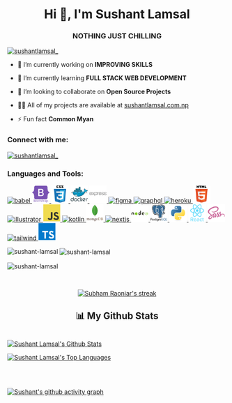 <h1 align="center">Hi 👋, I'm Sushant Lamsal</h1>
<h3 align="center">NOTHING JUST CHILLING</h3>

<p align="left"> <a href="https://twitter.com/sushantlamsal_" target="blank"><img src="https://img.shields.io/twitter/follow/sushantlamsal_?logo=twitter&style=for-the-badge" alt="sushantlamsal_" /></a> </p>

- 🔭 I’m currently working on **IMPROVING SKILLS**

- 🌱 I’m currently learning **FULL STACK WEB DEVELOPMENT**

- 👯 I’m looking to collaborate on **Open Source Projects**

- 👨‍💻 All of my projects are available at [sushantlamsal.com.np](sushantlamsal.com.np)

- ⚡ Fun fact **Common Myan**

<h3 align="left">Connect with me:</h3>
<p align="left">
<a href="https://twitter.com/sushantlamsal_" target="blank"><img align="center" src="https://raw.githubusercontent.com/rahuldkjain/github-profile-readme-generator/master/src/images/icons/Social/twitter.svg" alt="sushantlamsal_" height="30" width="40" /></a>
</p>

<h3 align="left">Languages and Tools:</h3>
<p align="left"> <a href="https://babeljs.io/" target="_blank" rel="noreferrer"> <img src="https://www.vectorlogo.zone/logos/babeljs/babeljs-icon.svg" alt="babel" width="40" height="40"/> </a> <a href="https://getbootstrap.com" target="_blank" rel="noreferrer"> <img src="https://raw.githubusercontent.com/devicons/devicon/master/icons/bootstrap/bootstrap-plain-wordmark.svg" alt="bootstrap" width="40" height="40"/> </a> <a href="https://www.w3schools.com/css/" target="_blank" rel="noreferrer"> <img src="https://raw.githubusercontent.com/devicons/devicon/master/icons/css3/css3-original-wordmark.svg" alt="css3" width="40" height="40"/> </a> <a href="https://www.docker.com/" target="_blank" rel="noreferrer"> <img src="https://raw.githubusercontent.com/devicons/devicon/master/icons/docker/docker-original-wordmark.svg" alt="docker" width="40" height="40"/> </a> <a href="https://expressjs.com" target="_blank" rel="noreferrer"> <img src="https://raw.githubusercontent.com/devicons/devicon/master/icons/express/express-original-wordmark.svg" alt="express" width="40" height="40"/> </a> <a href="https://www.figma.com/" target="_blank" rel="noreferrer"> <img src="https://www.vectorlogo.zone/logos/figma/figma-icon.svg" alt="figma" width="40" height="40"/> </a> <a href="https://graphql.org" target="_blank" rel="noreferrer"> <img src="https://www.vectorlogo.zone/logos/graphql/graphql-icon.svg" alt="graphql" width="40" height="40"/> </a> <a href="https://heroku.com" target="_blank" rel="noreferrer"> <img src="https://www.vectorlogo.zone/logos/heroku/heroku-icon.svg" alt="heroku" width="40" height="40"/> </a> <a href="https://www.w3.org/html/" target="_blank" rel="noreferrer"> <img src="https://raw.githubusercontent.com/devicons/devicon/master/icons/html5/html5-original-wordmark.svg" alt="html5" width="40" height="40"/> </a> <a href="https://www.adobe.com/in/products/illustrator.html" target="_blank" rel="noreferrer"> <img src="https://www.vectorlogo.zone/logos/adobe_illustrator/adobe_illustrator-icon.svg" alt="illustrator" width="40" height="40"/> </a> <a href="https://developer.mozilla.org/en-US/docs/Web/JavaScript" target="_blank" rel="noreferrer"> <img src="https://raw.githubusercontent.com/devicons/devicon/master/icons/javascript/javascript-original.svg" alt="javascript" width="40" height="40"/> </a> <a href="https://kotlinlang.org" target="_blank" rel="noreferrer"> <img src="https://www.vectorlogo.zone/logos/kotlinlang/kotlinlang-icon.svg" alt="kotlin" width="40" height="40"/> </a> <a href="https://www.mongodb.com/" target="_blank" rel="noreferrer"> <img src="https://raw.githubusercontent.com/devicons/devicon/master/icons/mongodb/mongodb-original-wordmark.svg" alt="mongodb" width="40" height="40"/> </a> <a href="https://nextjs.org/" target="_blank" rel="noreferrer"> <img src="https://cdn.worldvectorlogo.com/logos/nextjs-2.svg" alt="nextjs" width="40" height="40"/> </a> <a href="https://nodejs.org" target="_blank" rel="noreferrer"> <img src="https://raw.githubusercontent.com/devicons/devicon/master/icons/nodejs/nodejs-original-wordmark.svg" alt="nodejs" width="40" height="40"/> </a> <a href="https://www.postgresql.org" target="_blank" rel="noreferrer"> <img src="https://raw.githubusercontent.com/devicons/devicon/master/icons/postgresql/postgresql-original-wordmark.svg" alt="postgresql" width="40" height="40"/> </a> <a href="https://www.python.org" target="_blank" rel="noreferrer"> <img src="https://raw.githubusercontent.com/devicons/devicon/master/icons/python/python-original.svg" alt="python" width="40" height="40"/> </a> <a href="https://reactjs.org/" target="_blank" rel="noreferrer"> <img src="https://raw.githubusercontent.com/devicons/devicon/master/icons/react/react-original-wordmark.svg" alt="react" width="40" height="40"/> </a> <a href="https://sass-lang.com" target="_blank" rel="noreferrer"> <img src="https://raw.githubusercontent.com/devicons/devicon/master/icons/sass/sass-original.svg" alt="sass" width="40" height="40"/> </a> <a href="https://tailwindcss.com/" target="_blank" rel="noreferrer"> <img src="https://www.vectorlogo.zone/logos/tailwindcss/tailwindcss-icon.svg" alt="tailwind" width="40" height="40"/> </a> <a href="https://www.typescriptlang.org/" target="_blank" rel="noreferrer"> <img src="https://raw.githubusercontent.com/devicons/devicon/master/icons/typescript/typescript-original.svg" alt="typescript" width="40" height="40"/> </a> </p>

<p><img align="left" src="https://github-readme-stats.vercel.app/api/top-langs?username=sushant-lamsal&show_icons=true&locale=en&layout=compact" alt="sushant-lamsal" /></p>

<p>&nbsp;<img align="center" src="https://github-readme-stats.vercel.app/api?username=sushant-lamsal&show_icons=true&locale=en" alt="sushant-lamsal" /></p>

<p><img align="center" src="https://github-readme-streak-stats.herokuapp.com/?user=sushant-lamsal&" alt="sushant-lamsal" /></p>


<br/>

<p align="center">
<a href="https://github.com/SubhamRaoniar28/github-readme-streak-stats">
<img title="🔥 Get streak stats for your profile at git.io/streak-stats" alt="Subham Raoniar's streak" src="https://github-readme-streak-stats.herokuapp.com/?user=Sushant-Lamsal&theme=black-ice&hide_border=true&stroke=0000&background=060A0CD0"/>
</a>
</p>

<h2 align="center"><strong> 📊 My Github Stats</strong></h2>

<br/>
<a href="https://github.com/SubhamRaoniar28/github-readme-stats"><img alt="Sushant Lamsal's Github Stats" src="https://github-readme-stats.vercel.app/api?username=Sushant-Lamsal&show_icons=true&count_private=true&theme=react&hide_border=true&bg_color=0D1117" /></a>

<a href="https://github.com/SubhamRaoniar28/github-readme-stats"><img alt="Sushant Lamsal's Top Languages" src="https://github-readme-stats.vercel.app/api/top-langs/?username=Sushant-Lamsal&langs_count=8&count_private=true&layout=compact&theme=react&hide_border=true&bg_color=0D1117" /></a>
<br/>


<br/>
<br/>

<!-- <a href="https://github.com/SubhamRaoniar28/github-readme-activity-graph"><img alt="Sushant Lamsal's Activity Graph" src="https://activity-graph.herokuapp.com/graph?username=Sushant-Lamsal&bg_color=0D1117&color=5BCDEC&line=5BCDEC&point=FFFFFF&hide_border=true" /></a>
 -->
 [![Sushant's github activity graph](https://activity-graph.herokuapp.com/graph?username=Sushant-Lamsal&theme=redical)](https://github.com/ashutosh00710/github-readme-activity-graph)

<br/>
<br/>


